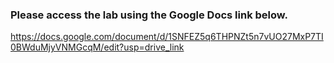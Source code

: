 ### Please access the lab using the Google Docs link below.
https://docs.google.com/document/d/1SNFEZ5q6THPNZt5n7vUO27MxP7TI0BWduMjyVNMGcqM/edit?usp=drive_link
